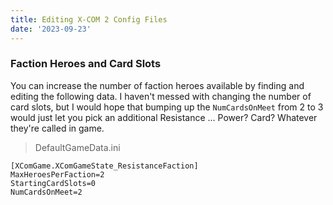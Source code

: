 ```yaml
---
title: Editing X-COM 2 Config Files
date: '2023-09-23'
---
```


### Faction Heroes and Card Slots
You can increase the number of faction heroes available by finding and editing the following data. I haven't messed with changing the number of card slots, but I would hope that bumping up the ```NumCardsOnMeet``` from 2 to 3 would just let you pick an additional Resistance ... Power? Card? Whatever they're called in game.

> DefaultGameData.ini
```
[XComGame.XComGameState_ResistanceFaction]
MaxHeroesPerFaction=2
StartingCardSlots=0
NumCardsOnMeet=2
```